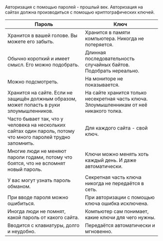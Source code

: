 Авторизация с помощью паролей - прошлый век. Авторизация на сайтах должна производиться с помощью криптографических ключей.

Пароль | Ключ
-------|-----
Хранится в вашей голове. Вы можете его забыть. | Хранится в памяти компьютера. Никогда не потеряется.
Обычно короткий и имеет смысл. Его можно подобрать. | Длинная последовательность случайных байтов. Подобрать нереально.
Можно подсмотреть. | На мониторе не показывается.
Хранится на сайте. Если не защищён должным образом, может попасть в руки злоумышленников. | На сайте хранится только несекретная часть ключа. Злоумышленникам от неё никакого толка.
Часто бывает так, что у человека на нескольких сайтах один пароль, потому что много паролей трудно запомнить. | Для каждого сайта - свой ключ.
Многие люди не меняют пароли годами, потому что боятся, что не вспомнят новый пароль. | Ключи можно менять хоть каждый день. И даже автоматически.
У вас могут узнать пароль обманом. | Секретная часть ключа никогда не передаётся в сеть.
При вводе пароля можно ошибиться. | При авторизации с помощью ключа ошибка исключена.
Иногда люди не помнят, какой пароль от какого сайта. | Компьютер сам понимает, какие ключи для чего нужны.
Вводится с клавиатуры, долго и неудобно. | Передаётся автоматически и мгновенно.
